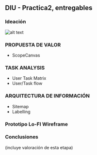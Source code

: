## DIU - Practica2, entregables

### Ideación 

![alt text](https://github.com/[daviyisu]/[DIU21]/blob/[branch]/image.jpg?raw=true)

### PROPUESTA DE VALOR
* ScopeCanvas


### TASK ANALYSIS

* User Task Matrix 
* User/Task flow


### ARQUITECTURA DE INFORMACIÓN

* Sitemap 
* Labelling 


### Prototipo Lo-FI Wireframe 


### Conclusiones  
(incluye valoración de esta etapa)
